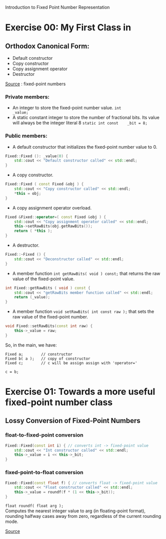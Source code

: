 Introduction to Fixed Point Number Representation


# Exercise 00: My First Class in
## Orthodox Canonical Form:

* Default constructor
* Copy constructor
* Copy assignment operator
* Destructor

[Source](https://inst.eecs.berkeley.edu//~cs61c/sp06/handout/fixedpt.html) : fixed-point numbers



### Private members:
* An integer to store the fixed-point number value.
`int					_value;`
* A static constant integer to store the number of fractional bits. Its value will always be the integer literal 8 `static int const 	_bit = 8;`

### Public members:
* A default constructor that initializes the fixed-point number value to 0.
```CPP
Fixed::Fixed (): _value(0) {
	std::cout << "Default constructor called" << std::endl;
} 
```
* A copy constructor.
```CPP
Fixed::Fixed ( const Fixed &obj ) {
	std::cout << "Copy constructor called" << std::endl;
	*this = obj;
}
```
* A copy assignment operator overload.
```CPP
Fixed &Fixed::operator=( const Fixed &obj ) {
	std::cout << "Copy assignment operator called" << std::endl;
	this->setRawBits(obj.getRawBits());
	return ( *this );
} 
```
* A destructor.
```CPP
Fixed::~Fixed () {
	std::cout << "Deconstructor called" << std::endl;
}
```
* A member function `int getRawBits( void ) const;`
that returns the raw value of the fixed-point value.
```CPP
int Fixed::getRawBits ( void ) const {
	std::cout << "getRawBits member function called" << std::endl;
	return (_value);
}
 ```
* A member function `void setRawBits( int const raw );`
that sets the raw value of the fixed-point number.
```CPP
void Fixed::setRawBits(const int raw) {
	this->_value = raw;
}
```
So, in the main, we have:
```
Fixed a;        // constructor
Fixed b( a );   // copy of constructor
Fixed c;        // c will be assign assign with 'operator='
 
c = b;          
```

# Exercise 01: Towards a more useful fixed-point number class

## Lossy Conversion of Fixed-Point Numbers

### float-to-fixed-point conversion
```CPP
Fixed::Fixed(const int i) { // converts int -> fixed-point value
	std::cout << "Int constructor called" << std::endl;
	this->_value = i << this->_bit;
}
```

### fixed-point-to-float conversion
```CPP
Fixed::Fixed(const float f) { // converts float -> fixed-point value
	std::cout << "Float constructor called" << std::endl;
	this->_value = roundf(f * (1 << this->_bit));
}
```
`float roundf( float arg );` </br>
Computes the nearest integer value to arg (in floating-point format), rounding halfway cases away from zero, regardless of the current rounding mode.



[Source](https://embeddedartistry.com/blog/2018/07/12/simple-fixed-point-conversion-in-c/)

